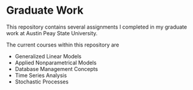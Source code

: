 # Graduate Work
This repository contains several assignments I completed in my graduate work at Austin Peay State University.

The current courses within this repository are
* Generalized Linear Models
* Applied Nonparametrical Models
* Database Management Concepts
* Time Series Analysis
* Stochastic Processes